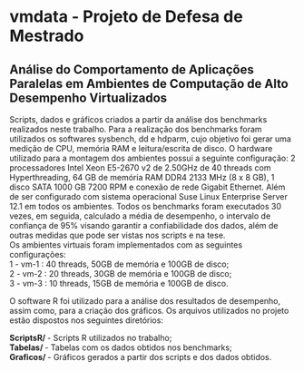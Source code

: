 # vmdata - Projeto de Defesa de Mestrado

<h2> Análise do Comportamento de Aplicações Paralelas em Ambientes de Computação de Alto Desempenho Virtualizados </h2>

Scripts, dados e gráficos criados a partir da análise dos benchmarks realizados neste trabalho.
Para a realização dos benchmarks foram utilizados os softwares sysbench, dd e hdparm, cujo objetivo foi gerar uma medição de CPU, memória RAM e leitura/escrita de disco. 
O hardware utilizado para a montagem dos ambientes possui a seguinte configuração: 2 processadores Intel Xeon E5-2670 v2 de 2.50GHz de 40 threads com Hyperthreading, 64 GB de memória RAM DDR4 2133 MHz (8 x 8 GB), 1 disco SATA 1000 GB 7200 RPM e conexão de rede Gigabit Ethernet. Além de ser configurado com sistema operacional Suse Linux Enterprise Server 12.1 em todos os ambientes.
Todos os benchmarks foram executados 30 vezes, em seguida, calculado a média de desempenho, o intervalo de confiança de 95% visando garantir a confiabilidade dos dados, além de outras medidas que pode ser vistas nos scripts e na tese.</br>
Os ambientes virtuais foram implementados com as seguintes configurações:</br>
  1 - vm-1 : 40 threads, 50GB de memória e 100GB de disco; </br>
  2 - vm-2 : 20 threads, 30GB de memória e 100GB de disco; </br>
  3 - vm-3 : 10 threads, 15GB de memória e 100GB de disco. </br>

O software R foi utilizado para a análise dos resultados de desempenho, assim como, para a criação dos gráficos. Os arquivos utilizados no projeto estão dispostos nos seguintes diretórios:</br>

 <b> ScriptsR/ </b> - Scripts R utilizados no trabalho; </br>
 <b> Tabelas/ </b> - Tabelas com os dados obtidos nos benchmarks; </br>
 <b> Graficos/ </b> - Gráficos gerados a partir dos scripts e dos dados obtidos. </br>
